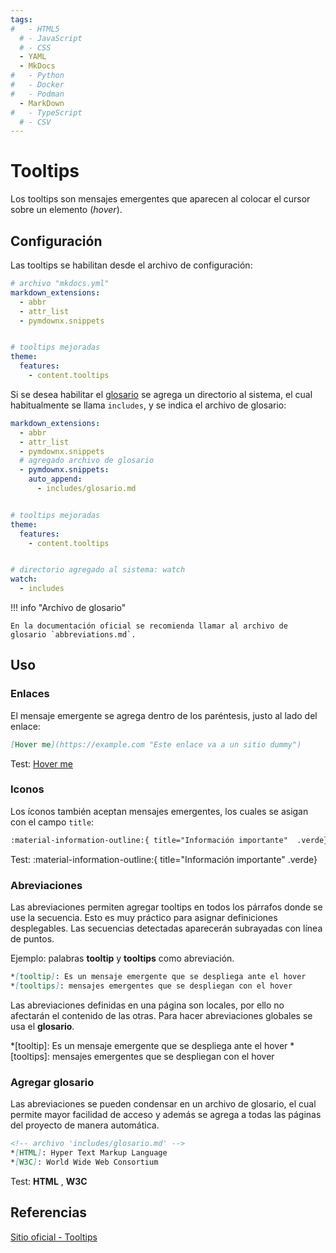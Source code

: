 ```yaml
---
tags:
#   - HTML5
  # - JavaScript
  # - CSS
  - YAML
  - MkDocs
#   - Python
#   - Docker
#   - Podman
  - MarkDown
#   - TypeScript
  # - CSV
---
```


# Tooltips

Los tooltips son mensajes emergentes que aparecen al colocar el cursor sobre un elemento (*hover*).



## Configuración

Las tooltips se habilitan desde el archivo de configuración:

``` yaml title="Habilitación de tooltips"
# archivo "mkdocs.yml"
markdown_extensions:
  - abbr
  - attr_list
  - pymdownx.snippets


# tooltips mejoradas
theme:
  features:
    - content.tooltips
```

Si se desea habilitar el [glosario](#agregar-glosario) se agrega un directorio al sistema, el cual habitualmente se llama `includes`, y se indica el archivo de glosario: 


``` yaml title="Habilitación de tooltips - con glosario" hl_lines="6-8 18-19"
markdown_extensions:
  - abbr
  - attr_list
  - pymdownx.snippets
  # agregado archivo de glosario
  - pymdownx.snippets:
    auto_append:
      - includes/glosario.md


# tooltips mejoradas
theme:
  features:
    - content.tooltips


# directorio agregado al sistema: watch
watch:
  - includes
```

!!! info "Archivo de glosario"

    En la documentación oficial se recomienda llamar al archivo de glosario `abbreviations.md`.


## Uso


### Enlaces

El mensaje emergente se agrega dentro de los paréntesis, justo al lado del enlace:

``` md  title="Enlaces con tooltips"
[Hover me](https://example.com "Este enlace va a un sitio dummy")
```

Test: [Hover me](https://example.com "Este enlace va a un sitio dummy")



### Iconos

Los íconos también aceptan mensajes emergentes, los cuales se asigan con el campo `title`:

``` md  title="Íconos con tooltips"
:material-information-outline:{ title="Información importante"  .verde}
```

Test: :material-information-outline:{ title="Información importante" .verde}



### Abreviaciones

Las abreviaciones permiten agregar tooltips en todos los párrafos donde se use la secuencia. Esto es muy práctico para asignar definiciones desplegables. Las secuencias detectadas aparecerán subrayadas con línea de puntos.

Ejemplo: palabras **tooltip** y **tooltips** como abreviación.
``` md title="Abreviaciones con tooltips"
*[tooltip]: Es un mensaje emergente que se despliega ante el hover
*[tooltips]: mensajes emergentes que se despliegan con el hover
```

Las abreviaciones definidas en una página son locales, por ello no afectarán el contenido de las otras. Para hacer abreviaciones globales se usa el **glosario**.


*[tooltip]: Es un mensaje emergente que se despliega ante el hover
*[tooltips]: mensajes emergentes que se despliegan con el hover



### Agregar glosario

Las abreviaciones se pueden condensar en un archivo de glosario, el cual permite mayor facilidad de acceso y además se agrega a todas las páginas del proyecto de manera automática.

```md title="Ejemplo - contenido de glosario"
<!-- archivo 'includes/glosario.md' -->
*[HTML]: Hyper Text Markup Language
*[W3C]: World Wide Web Consortium
```


Test: **HTML** , **W3C**


## Referencias

[Sitio oficial - Tooltips](https://squidfunk.github.io/mkdocs-material/reference/tooltips/)

